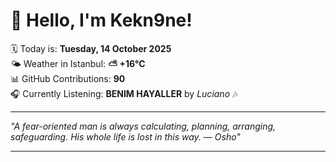 # 👋 Hello, I'm Kekn9ne!

🗓️ Today is: **Tuesday, 14 October 2025**  
🌤️ Weather in Istanbul: **⛅️  +16°C**  
📊 GitHub Contributions: **90**  
🎧 Currently Listening: **BENIM HAYALLER** by *Luciano* 🎶

---

_"A fear-oriented man is always calculating, planning, arranging, safeguarding. His whole life is lost in this way. — *Osho*"_

---
